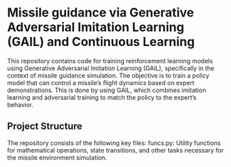 # Missile guidance via Generative Adversarial Imitation Learning (GAIL) and Continuous Learning

This repository contains code for training reinforcement learning models using Generative Adversarial Imitation Learning (GAIL), specifically in the context of missile guidance simulation.
The objective is to train a policy model that can control a missile’s flight dynamics based on expert demonstrations. This is done by using GAIL, which combines imitation learning and adversarial training to match the policy to the expert’s behavior.

## Project Structure
The repository consists of the following key files:
funcs.py: Utility functions for mathematical operations, state transitions, and other tasks necessary for the missile environment simulation.

